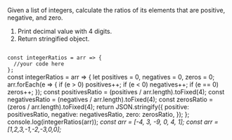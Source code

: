 Given a list of integers, calculate the ratios of its elements that are positive, negative, and zero.

1. Print decimal value with 4 digits.
2. Return stringified object.

<codeblock language="javascript" type="exercise" testMode="multipleInput">
<code>
const integerRatios = arr => {
  //your code here
};
</code>

<solution>
const integerRatios = arr => {
  let positives = 0,
    negatives = 0,
    zeros = 0;
  arr.forEach(e => {
    if (e > 0) positives++;
    if (e < 0) negatives++;
    if (e == 0) zeros++;
  });
  const positivesRatio = (positives / arr.length).toFixed(4);
  const negativesRatio = (negatives / arr.length).toFixed(4);
  const zerosRatio = (zeros / arr.length).toFixed(4);
  return JSON.stringify({
    positive: positivesRatio,
    negative: negativesRatio,
    zero: zerosRatio,
  });
};
</solution>

<testcases>
<caller>
console.log(integerRatios(arr));
</caller>
<testcase>
<i>
const arr = [-4, 3, -9, 0, 4, 1];
</i>
</testcase>
<testcase>
<i>
const arr = [1,2,3,-1,-2,-3,0,0];
</i>
</testcase>
</testcases>
</codeblock>